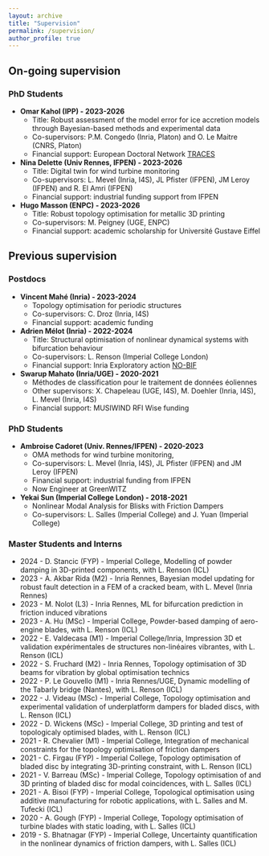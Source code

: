 ```yaml
---
layout: archive
title: "Supervision"
permalink: /supervision/
author_profile: true
---
```


## On-going supervision


### PhD Students

- **Omar Kahol (IPP) - 2023-2026**
  - Title: Robust assessment of the model error for ice accretion models through Bayesian-based methods and experimental data
  - Co-supervisors: P.M. Congedo (Inria, Platon) and O. Le Maitre (CNRS, Platon)
  - Financial support: European Doctoral Network [TRACES](https://traces-project.eu/)
- **Nina Delette (Univ Rennes, IFPEN) - 2023-2026**
  - Title: Digital twin for wind turbine monitoring
  - Co-supervisors: L. Mevel (Inria, I4S), JL Pfister (IFPEN), JM Leroy (IFPEN) and R. El Amri (IFPEN)
  - Financial support: industrial funding support from IFPEN
- **Hugo Masson (ENPC) - 2023-2026**
  - Title: Robust topology optimisation for metallic 3D printing
  - Co-supervisors: M. Peigney (UGE, ENPC)
  - Financial support: academic scholarship for Université Gustave Eiffel


## Previous supervision

### Postdocs

- **Vincent Mahé (Inria) - 2023-2024**
  - Topology optimisation for periodic structures
  - Co-supervisors: C. Droz (Inria, I4S)
  - Financial support: academic funding
- **Adrien Mélot (Inria) - 2022-2024**
  - Title: Structural optimisation of nonlinear dynamical systems with bifurcation behaviour
  - Co-supervisors: L. Renson (Imperial College London)
  - Financial support: Inria Exploratory action [NO-BIF](https://www.inria.fr/en/no-bif)
- **Swarup Mahato (Inria/UGE) - 2020-2021**
  - Méthodes de classification pour le traitement de données éoliennes
  - Other supervisors: X. Chapeleau (UGE, I4S), M. Doehler (Inria, I4S), L. Mevel (Inria, I4S)
  - Financial support: MUSIWIND RFI Wise funding

  
### PhD Students

- **Ambroise Cadoret (Univ. Rennes/IFPEN) - 2020-2023**
  - OMA methods for wind turbine monitoring,
  - Co-supervisors: L. Mevel (Inria, I4S), JL Pfister (IFPEN) and JM Leroy (IFPEN)
  - Financial support: industrial funding from IFPEN
  - Now Engineer at GreenWITZ
- **Yekai Sun (Imperial College London) - 2018-2021**
  - Nonlinear Modal Analysis for Blisks with Friction Dampers
  - Co-supervisors: L. Salles (Imperial College) and J. Yuan (Imperial College)

### Master Students and Interns 

- 2024 - D. Stancic (FYP) - Imperial College, Modelling of powder damping in 3D-printed components, with L. Renson (ICL)
- 2023 - A. Akbar Rida (M2) - Inria Rennes, Bayesian model updating for robust fault detection in a FEM of a cracked beam, with L. Mevel (Inria Rennes)
- 2023 - M. Nolot (L3) - Inria Rennes, ML for bifurcation prediction in friction induced vibrations
- 2023 - A. Hu (MSc)  - Imperial College, Powder-based damping of aero-engine blades, with L. Renson (ICL)
- 2022 - E. Valdecasa (M1)  - Imperial College/Inria, Impression 3D et validation expérimentales de structures non-linéaires vibrantes, with L. Renson (ICL)
- 2022 - S. Fruchard (M2) - Inria Rennes, Topology optimisation of 3D beams for vibration by global optimisation technics 
- 2022 - P. Le Gouvello (M1) - Inria Rennes/UGE, Dynamic modelling of the Tabarly bridge (Nantes), with L. Renson (ICL) 
- 2022 - J. Videau (MSc)  - Imperial College, Topology optimisation and experimental validation of underplatform dampers for bladed discs, with L. Renson (ICL)
- 2022 - D. Wickens (MSc)  - Imperial College, 3D printing and test of topologicaly optimised blades, with L. Renson (ICL)
- 2021 - R. Chevalier (M1)  - Imperial College, Integration of mechanical constraints for the topology optimisation of friction dampers
- 2021 - C. Firgau  (FYP) - Imperial College, Topology optimisation of bladed disc by integrating 3D-printing constraint, with L. Renson (ICL) 
- 2021 - V. Barreau (MSc)  - Imperial College, Topology optimisation of and 3D printing of bladed disc for modal coincidences, with L. Salles (ICL) 
- 2021 - A. Bisoi (FYP)  - Imperial College, Topological optimisation using additive manufacturing for robotic applications, with L. Salles and M. Tufecki (ICL)
- 2020 - A. Gough (FYP)  - Imperial College, Topology optimisation of turbine blades with static loading, with L. Salles (ICL) 
- 2019 - S. Bhatnagar (FYP)  - Imperial College, Uncertainty quantification in the nonlinear dynamics of friction dampers, with L. Salles (ICL) 


<!-----
{% include base_path %}


{% for post in site.supervision %}
  {% include archive-single.html %}
{% endfor %}
------>

